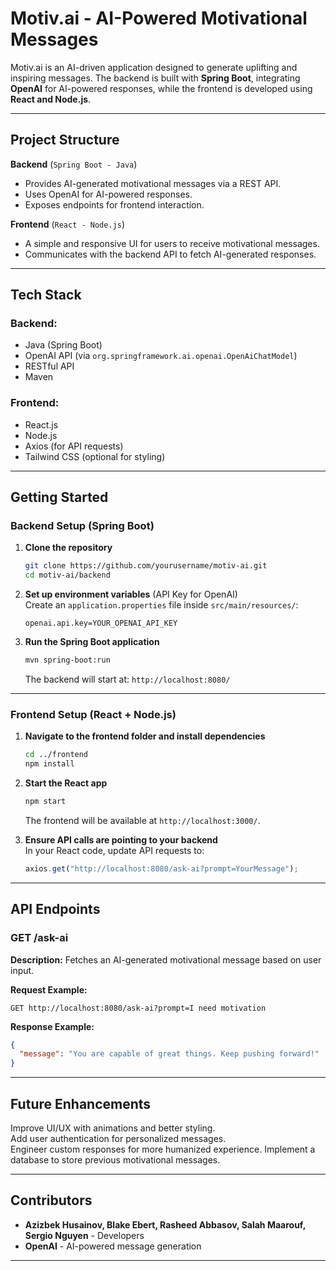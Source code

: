 # Motiv.ai - AI-Powered Motivational Messages

Motiv.ai is an AI-driven application designed to generate uplifting and inspiring messages. The backend is built with **Spring Boot**, integrating **OpenAI** for AI-powered responses, while the frontend is developed using **React and Node.js**.

---

## **Project Structure**

**Backend** (`Spring Boot - Java`)
- Provides AI-generated motivational messages via a REST API.
- Uses OpenAI for AI-powered responses.
- Exposes endpoints for frontend interaction.

**Frontend** (`React - Node.js`)
- A simple and responsive UI for users to receive motivational messages.
- Communicates with the backend API to fetch AI-generated responses.

---

## **Tech Stack**

### **Backend:**
- Java (Spring Boot)
- OpenAI API (via `org.springframework.ai.openai.OpenAiChatModel`)
- RESTful API
- Maven

### **Frontend:**
- React.js
- Node.js
- Axios (for API requests)
- Tailwind CSS (optional for styling)

---

## **Getting Started**

### **Backend Setup (Spring Boot)**

1. **Clone the repository**  
   ```sh
   git clone https://github.com/yourusername/motiv-ai.git
   cd motiv-ai/backend
   ```

2. **Set up environment variables** (API Key for OpenAI)  
   Create an `application.properties` file inside `src/main/resources/`:  
   ```
   openai.api.key=YOUR_OPENAI_API_KEY
   ```

3. **Run the Spring Boot application**  
   ```sh
   mvn spring-boot:run
   ```
   The backend will start at: `http://localhost:8080/`

---

### **Frontend Setup (React + Node.js)**

1. **Navigate to the frontend folder and install dependencies**  
   ```sh
   cd ../frontend
   npm install
   ```

2. **Start the React app**  
   ```sh
   npm start
   ```
   The frontend will be available at `http://localhost:3000/`.

3. **Ensure API calls are pointing to your backend**  
   In your React code, update API requests to:  
   ```js
   axios.get("http://localhost:8080/ask-ai?prompt=YourMessage");
   ```

---

## **API Endpoints**

### **GET /ask-ai**
**Description:** Fetches an AI-generated motivational message based on user input.

**Request Example:**  
```
GET http://localhost:8080/ask-ai?prompt=I need motivation
```

**Response Example:**  
```json
{
  "message": "You are capable of great things. Keep pushing forward!"
}
```

---

## **Future Enhancements**
Improve UI/UX with animations and better styling.  
Add user authentication for personalized messages.  
Engineer custom responses for more humanized experience.
Implement a database to store previous motivational messages.  

---

## **Contributors**
- **Azizbek Husainov, Blake Ebert, Rasheed Abbasov, Salah Maarouf, Sergio Nguyen** - Developers  
- **OpenAI** - AI-powered message generation  
---

